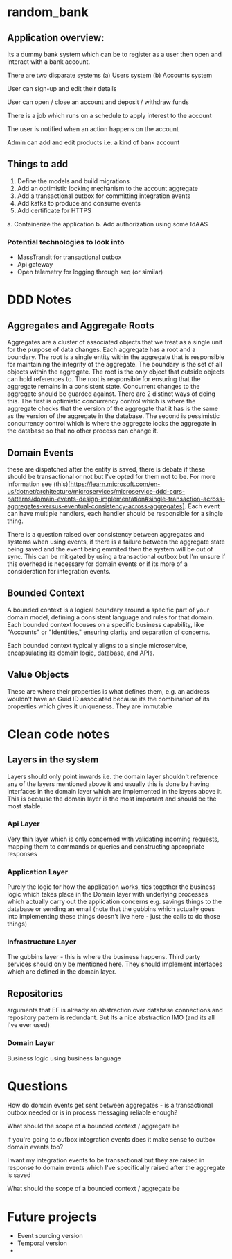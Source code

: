 # random_bank

## Application overview: 

Its a dummy bank system which can be to register as a user then open and interact with a bank account.

There are two disparate systems (a) Users system (b) Accounts system

User can sign-up and edit their details

User can open / close an account and deposit / withdraw funds

There is a job which runs on a schedule to apply interest to the account

The user is notified when an action happens on the account

Admin can add and edit products i.e. a kind of bank account 

## Things to add

1. Define the models and build migrations
2. Add an optimistic locking mechanism to the account aggregate
3. Add a transactional outbox for committing integration events
4. Add kafka to produce and consume events
5. Add certificate for HTTPS

a. Containerize the application
b. Add authorization using some IdAAS

### Potential technologies to look into

- MassTransit for transactional outbox
- Api gateway
- Open telemetry for logging through seq (or similar)

# DDD Notes

## Aggregates and Aggregate Roots

Aggregates are a cluster of associated objects that we treat as a single unit for the purpose of data changes. Each aggregate has a root and a boundary. The root is a single entity within the aggregate that is responsible for maintaining the integrity of the aggregate. The boundary is the set of all objects within the aggregate. The root is the only object that outside objects can hold references to. The root is responsible for ensuring that the aggregate remains in a consistent state.
Concurrent changes to the aggregate should be guarded against. There are 2 distinct ways of doing this. The first is optimistic concurrency control which is where the aggregate checks that the version of the aggregate that it has is the same as the version of the aggregate in the database. The second is pessimistic concurrency control which is where the aggregate locks the aggregate in the database so that no other process can change it.

## Domain Events

these are dispatched after the entity is saved, there is debate if these should be transactional or not but I've opted for them not to be. For more information see (this)[https://learn.microsoft.com/en-us/dotnet/architecture/microservices/microservice-ddd-cqrs-patterns/domain-events-design-implementation#single-transaction-across-aggregates-versus-eventual-consistency-across-aggregates].
Each event can have multiple handlers, each handler should be responsible for a single thing.

There is a question raised over consistency between aggregates and systems when using events, if there is a failure between the aggregate state being saved and the event being emmited then the system will be out of sync.
This can be mitigated by using a transactional outbox but I'm unsure if this overhead is necessary for domain events or if its more of a consideration for integration events.

## Bounded Context

 A bounded context is a logical boundary around a specific part of your domain model, defining a consistent language and rules for that domain. Each bounded context focuses on a specific business capability, like "Accounts" or "Identities," ensuring clarity and separation of concerns.

 Each bounded context typically aligns to a single microservice, encapsulating its domain logic, database, and APIs.

## Value Objects

These are where their properties is what defines them, e.g. an address wouldn't have an Guid ID associated because its the combination of its properties which gives it uniqueness. They are immutable

# Clean code notes

## Layers in the system

Layers should only point inwards i.e. the domain layer shouldn't reference any of the layers mentioned above it and usually this is done by having interfaces in the domain layer which are implemented in the layers above it. This is because the domain layer is the most important and should be the most stable.

### Api Layer

Very thin layer which is only concerned with validating incoming requests, mapping them to commands or queries and constructing appropriate responses

### Application Layer

Purely the logic for how the application works, ties together the business logic which takes place in the Domain layer with underlying processes which actually carry out the application concerns e.g. savings things to the database or sending an email (note that the gubbins which actually goes into implementing these things doesn't live here - just the calls to do those things)

### Infrastructure Layer

The gubbins layer - this is where the business happens. Third party services should only be mentioned here. They should implement interfaces which are defined in the domain layer.

## Repositories

arguments that EF is already an abstraction over database connections and repository pattern is redundant. But Its a nice abstraction IMO (and its all I've ever used)

### Domain Layer

Business logic using business language

# Questions

How do domain events get sent between aggregates - is a transactional outbox needed or is in process messaging reliable enough?

What should the scope of a bounded context / aggregate be

if you're going to outbox integration events does it make sense to outbox domain events too?

I want my integration events to be transactional but they are raised in response to domain events which I've specifically raised after the aggregate is saved

What should the scope of a bounded context / aggregate be

# Future projects

- Event sourcing version
- Temporal version
-

